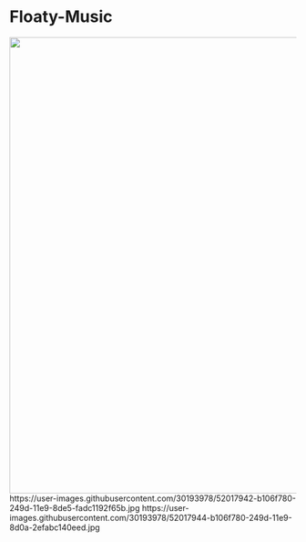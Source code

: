 # Floaty-Music
<img height="800" width="600" src="https://user-images.githubusercontent.com/30193978/52017941-b106f780-249d-11e9-9998-b5dc15ec0f67.jpg">
https://user-images.githubusercontent.com/30193978/52017942-b106f780-249d-11e9-8de5-fadc1192f65b.jpg
https://user-images.githubusercontent.com/30193978/52017944-b106f780-249d-11e9-8d0a-2efabc140eed.jpg
